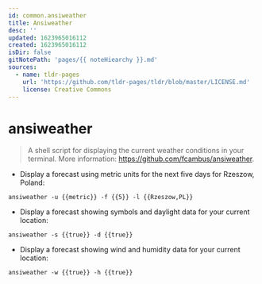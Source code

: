 ```yaml
---
id: common.ansiweather
title: Ansiweather
desc: ''
updated: 1623965016112
created: 1623965016112
isDir: false
gitNotePath: 'pages/{{ noteHiearchy }}.md'
sources:
  - name: tldr-pages
    url: 'https://github.com/tldr-pages/tldr/blob/master/LICENSE.md'
    license: Creative Commons
---
```

# ansiweather

> A shell script for displaying the current weather conditions in your terminal.
> More information: <https://github.com/fcambus/ansiweather>.

- Display a forecast using metric units for the next five days for Rzeszow, Poland:

`ansiweather -u {{metric}} -f {{5}} -l {{Rzeszow,PL}}`

- Display a forecast showing symbols and daylight data for your current location:

`ansiweather -s {{true}} -d {{true}}`

- Display a forecast showing wind and humidity data for your current location:

`ansiweather -w {{true}} -h {{true}}`

